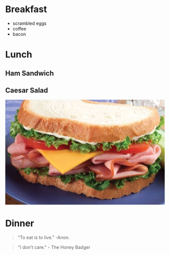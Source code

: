 # Breakfast
* scrambled eggs
* coffee
* bacon

# Lunch
## Ham Sandwich
## Caesar Salad

<!SLIDE>
![a picture of my lunch](ham-sandwich.jpg)

# Dinner
> "To eat is to live." -Anon.

<!VIDEO u1zgFlCw8Aw>

> "I don't care." - The Honey Badger
